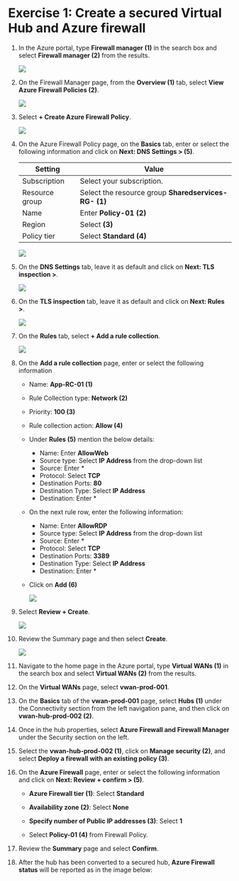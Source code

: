 # Exercise 1: Create a secured Virtual Hub and Azure firewall


1. In the Azure portal, type **Firewall manager (1)** in the search box and select **Firewall manager (2)** from the results.
 
   ![](media/1.png)
 
1. On the Firewall Manager page, from the **Overview (1)** tab, select **View Azure Firewall Policies (2)**.
 
   ![](media/2.png)
 
1. Select **+ Create Azure Firewall Policy**.

   ![](media/3.png)
 
1. On the Azure Firewall Policy page, on the **Basics** tab, enter or select the following information and click on **Next: DNS Settings > (5)**.
 
   | **Setting**      | **Value**                                                    |
   | ---------------- | ------------------------------------------------------------ |
   | Subscription     | Select your subscription.                                    |
   | Resource group   | Select the resource group **Sharedservices-RG-<inject key="DeploymentID" enableCopy="false"/> (1)** |
   | Name             | Enter **Policy-01 (2)**                                      |
   | Region           | Select **<inject key="Sharedservices-RG Region" enableCopy="false"/> (3)** |
   | Policy tier      | Select **Standard (4)**                                      |
 
    ![](media/4.png)
 
1. On the **DNS Settings** tab, leave it as default and click on **Next: TLS inspection >**.
 
   ![](media/5.png)
 
1. On the **TLS inspection** tab, leave it as default and click on **Next: Rules >**.
 
   ![](media/6.png)

1. On the **Rules** tab, select **+ Add a rule collection**.

   ![](media/7.png)
 
1. On the **Add a rule collection** page, enter or select the following information
 
    - Name: **App-RC-01 (1)**
    - Rule Collection type: **Network (2)**
    - Priority: **100 (3)**
    - Rule collection action: **Allow (4)**
    - Under **Rules (5)** mention the below details:
      - Name: Enter **AllowWeb**
      - Source type: Select **IP Address** from the drop-down list
      - Source: Enter *
      - Protocol: Select **TCP**
      - Destination Ports: **80**
      - Destination Type: Select **IP Address**
      - Destination: Enter *
    - On the next rule row, enter the following information:
      - Name: Enter **AllowRDP**
      - Source type: Select **IP Address** from the drop-down list
      - Source: Enter *
      - Protocol: Select **TCP**
      - Destination Ports: **3389**
      - Destination Type: Select **IP Address**
      - Destination: Enter *
    - Click on **Add (6)**
 
      ![](media/8.png)
 
1. Select **Review + Create**.
 
   ![](media/9.png)
 
1. Review the Summary page and then select **Create**.
 
   ![](media/10.png)



1. Navigate to the home page in the Azure portal, type **Virtual WANs (1)** in the search box and select **Virtual WANs (2)** from the results.


1. On the **Virtual WANs** page, select **vwan-prod-001**.


1. On the **Basics** tab of the **vwan-prod-001** page, select **Hubs (1)** under the Connectivity section from the left navigation pane, and then click on **vwan-hub-prod-002 (2)**.


1. Once in the hub properties, select **Azure Firewall and Firewall Manager** under the Security section on the left.



1. Select the **vwan-hub-prod-002 (1)**, click on **Manage security (2)**, and select **Deploy a firewall with an existing policy (3)**.


1. On the **Azure Firewall** page, enter or select the following information and click on **Next: Review + confirm > (5)**.

    - **Azure Firewall tier (1)**: Select **Standard**

    - **Availability zone (2)**: Select **None**

    - **Specify number of Public IP addresses (3)**: Select **1**

    - Select **Policy-01 (4)** from Firewall Policy.


1. Review the **Summary** page and select **Confirm**. 


1. After the hub has been converted to a secured hub, **Azure Firewall status** will be reported as in the image below:
